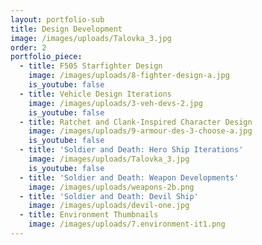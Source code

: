 ```yaml
---
layout: portfolio-sub
title: Design Development
image: /images/uploads/Talovka_3.jpg
order: 2
portfolio_piece:
  - title: F505 Starfighter Design
    image: /images/uploads/8-fighter-design-a.jpg
    is_youtube: false
  - title: Vehicle Design Iterations
    image: /images/uploads/3-veh-devs-2.jpg
    is_youtube: false
  - title: Ratchet and Clank-Inspired Character Design
    image: /images/uploads/9-armour-des-3-choose-a.jpg
    is_youtube: false
  - title: 'Soldier and Death: Hero Ship Iterations'
    image: /images/uploads/Talovka_3.jpg
    is_youtube: false
  - title: 'Soldier and Death: Weapon Developments'
    image: /images/uploads/weapons-2b.png
  - title: 'Soldier and Death: Devil Ship'
    image: /images/uploads/devil-one.jpg
  - title: Environment Thumbnails
    image: /images/uploads/7.environment-it1.png
---
```


